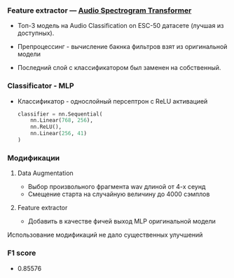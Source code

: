### Feature extractor — [Audio Spectrogram Transformer](https://github.com/YuanGongND/ast)

- Топ-3 модель на Audio Classification on ESC-50 датасете (лучшая из доступных).

- Препроцессинг - вычисление бакнка фильтров взят из оригинальной модели

- Последний слой с классификатором был заменен на собственный.

### Classificator - MLP

- Классификатор - однослойный персептрон с ReLU активацией

    ```python
    classifier = nn.Sequential(
        nn.Linear(768, 256),
        nn.ReLU(),
        nn.Linear(256, 41)
    )
    ```

### Модификации

1. Data Augmentation
    - Выбор произвольного фрагмента wav длиной от 4-х сеунд
    - Смещение старта на случайную величину до 4000 сэмплов

2. Feature extractor
    - Добавить в качестве фичей выход MLP оригинальной модели 


Использование модификаций не дало существенных улучшений

### F1 score

 - 0.85576